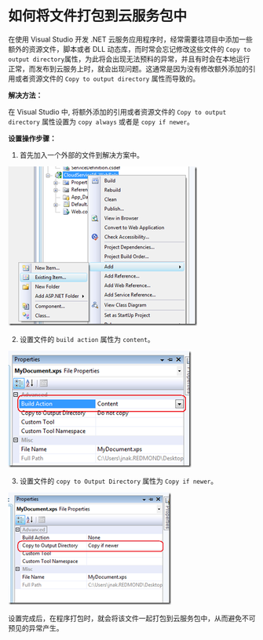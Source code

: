 <properties
                pageTitle="如何将文件打包到云服务包中"
                description="通过 Visual Studio 将额外的文件打包到Cloud Services Package"
                services="cloud-services"
                documentationCenter=""
                authors=""
                manager=""
                editor=""
                tags="云服务,Cloud Services Package,Visual Studio"/>

<tags
                ms.service="cloud-services-aog"
                ms.date="12/16/2016"
                wacn.date="12/16/2016"/>

# 如何将文件打包到云服务包中

在使用 Visual Studio 开发 .NET 云服务应用程序时，经常需要往项目中添加一些额外的资源文件，脚本或者 DLL 动态库，而时常会忘记修改这些文件的  `Copy to output directory`属性，为此将会出现无法预料的异常，并且有时会在本地运行正常，而发布到云服务上时，就会出现问题。这通常是因为没有修改额外添加的引用或者资源文件的 `Copy to output directory` 属性而导致的。

**解决方法：**

在 Visual Studio 中, 将额外添加的引用或者资源文件的 `Copy to output directory` 属性设置为 `copy always` 或者是 `copy if newer`。

**设置操作步骤：**  

1.	首先加入一个外部的文件到解决方案中。

![import-extra-file](./media/aog-cloud-services-howto-vs-package-extra-file/import-extra-file.png)

2.	设置文件的 `build action` 属性为 `content`。

![build-action](./media/aog-cloud-services-howto-vs-package-extra-file/build-action.png)

3.	设置文件的 `copy to Output Directory` 属性为 `Copy if newer`。

![copy-to-output-directory](./media/aog-cloud-services-howto-vs-package-extra-file/copy-to-output-directory.png)

设置完成后，在程序打包时，就会将该文件一起打包到云服务包中，从而避免不可预见的异常产生。